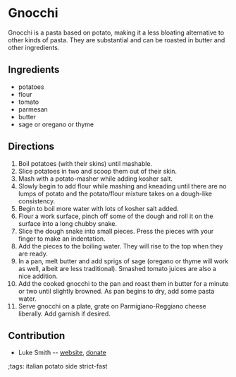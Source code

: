 # Gnocchi

Gnocchi is a pasta based on potato, making it a less bloating alternative to other kinds of pasta.
They are substantial and can be roasted in butter and other ingredients.

## Ingredients

- potatoes
- flour
- tomato
- parmesan
- butter
- sage or oregano or thyme

## Directions

1. Boil potatoes (with their skins) until mashable.
2. Slice potatoes in two and scoop them out of their skin.
3. Mash with a potato-masher while adding kosher salt.
4. Slowly begin to add flour while mashing and kneading until there are no lumps of potato and the potato/flour mixture takes on a dough-like consistency.
5. Begin to boil more water with lots of kosher salt added.
6. Flour a work surface, pinch off some of the dough and roll it on the surface into a long chubby snake.
7. Slice the dough snake into small pieces. Press the pieces with your finger to make an indentation.
8. Add the pieces to the boiling water. They will rise to the top when they are ready.
9. In a pan, melt butter and add sprigs of sage (oregano or thyme will work as well, albeit are less traditional). Smashed tomato juices are also a nice addition.
10. Add the cooked gnocchi to the pan and roast them in butter for a minute or two until slightly browned. As pan begins to dry, add some pasta water.
11. Serve gnocchi on a plate, grate on Parmigiano-Reggiano cheese liberally. Add garnish if desired.

## Contribution

- Luke Smith -- [website](https://lukesmith.xyz), [donate](https://lukesmith.xyz/donate)

;tags: italian potato side strict-fast
